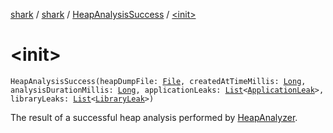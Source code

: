 [shark](../../index.md) / [shark](../index.md) / [HeapAnalysisSuccess](index.md) / [&lt;init&gt;](./-init-.md)

# &lt;init&gt;

`HeapAnalysisSuccess(heapDumpFile: `[`File`](https://docs.oracle.com/javase/6/docs/api/java/io/File.html)`, createdAtTimeMillis: `[`Long`](https://kotlinlang.org/api/latest/jvm/stdlib/kotlin/-long/index.html)`, analysisDurationMillis: `[`Long`](https://kotlinlang.org/api/latest/jvm/stdlib/kotlin/-long/index.html)`, applicationLeaks: `[`List`](https://kotlinlang.org/api/latest/jvm/stdlib/kotlin.collections/-list/index.html)`<`[`ApplicationLeak`](../-application-leak/index.md)`>, libraryLeaks: `[`List`](https://kotlinlang.org/api/latest/jvm/stdlib/kotlin.collections/-list/index.html)`<`[`LibraryLeak`](../-library-leak/index.md)`>)`

The result of a successful heap analysis performed by [HeapAnalyzer](../-heap-analyzer/index.md).

